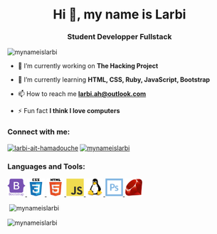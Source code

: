 <h1 align="center">Hi 👋, my name is Larbi</h1>
<h3 align="center">Student Developper Fullstack</h3>

<p align="left"> <img src="https://komarev.com/ghpvc/?username=mynameislarbi&label=Profile%20views&color=0e75b6&style=flat" alt="mynameislarbi" /> </p>

- 🔭 I’m currently working on **The Hacking Project**

- 🌱 I’m currently learning **HTML, CSS, Ruby, JavaScript, Bootstrap**

- 📫 How to reach me **larbi.ah@outlook.com**

- ⚡ Fun fact **I think I love computers**

<h3 align="left">Connect with me:</h3>
<p align="left">
<a href="https://linkedin.com/in/larbi-ait-hamadouche" target="blank"><img align="center" src="https://raw.githubusercontent.com/rahuldkjain/github-profile-readme-generator/master/src/images/icons/Social/linked-in-alt.svg" alt="larbi-ait-hamadouche" height="30" width="40" /></a>
<a href="https://discord.gg/mynameislarbi" target="blank"><img align="center" src="https://raw.githubusercontent.com/rahuldkjain/github-profile-readme-generator/master/src/images/icons/Social/discord.svg" alt="mynameislarbi" height="30" width="40" /></a>
</p>

<h3 align="left">Languages and Tools:</h3>
<p align="left"> <a href="https://getbootstrap.com" target="_blank" rel="noreferrer"> <img src="https://raw.githubusercontent.com/devicons/devicon/master/icons/bootstrap/bootstrap-plain-wordmark.svg" alt="bootstrap" width="40" height="40"/> </a> <a href="https://www.w3schools.com/css/" target="_blank" rel="noreferrer"> <img src="https://raw.githubusercontent.com/devicons/devicon/master/icons/css3/css3-original-wordmark.svg" alt="css3" width="40" height="40"/> </a> <a href="https://www.w3.org/html/" target="_blank" rel="noreferrer"> <img src="https://raw.githubusercontent.com/devicons/devicon/master/icons/html5/html5-original-wordmark.svg" alt="html5" width="40" height="40"/> </a> <a href="https://developer.mozilla.org/en-US/docs/Web/JavaScript" target="_blank" rel="noreferrer"> <img src="https://raw.githubusercontent.com/devicons/devicon/master/icons/javascript/javascript-original.svg" alt="javascript" width="40" height="40"/> </a> <a href="https://www.linux.org/" target="_blank" rel="noreferrer"> <img src="https://raw.githubusercontent.com/devicons/devicon/master/icons/linux/linux-original.svg" alt="linux" width="40" height="40"/> </a> <a href="https://www.photoshop.com/en" target="_blank" rel="noreferrer"> <img src="https://raw.githubusercontent.com/devicons/devicon/master/icons/photoshop/photoshop-line.svg" alt="photoshop" width="40" height="40"/> </a> <a href="https://www.ruby-lang.org/en/" target="_blank" rel="noreferrer"> <img src="https://raw.githubusercontent.com/devicons/devicon/master/icons/ruby/ruby-original.svg" alt="ruby" width="40" height="40"/> </a> </p>

<p>&nbsp;<img align="center" src="https://github-readme-stats.vercel.app/api?username=mynameislarbi&show_icons=true&locale=en" alt="mynameislarbi" /></p>

<p><img align="center" src="https://github-readme-streak-stats.herokuapp.com/?user=mynameislarbi&" alt="mynameislarbi" /></p>

